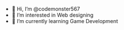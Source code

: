 - 👋 Hi, I’m @codemonster567
- 👀 I’m interested in Web designing
- 🌱 I’m currently learning Game Development



<!---
codemonster567/codemonster567 is a ✨ special ✨ repository because its `README.md` (this file) appears on your GitHub profile.
You can click the Preview link to take a look at your changes.
--->
